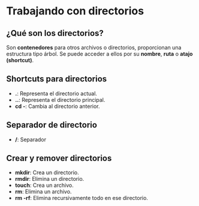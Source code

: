 # Trabajando con directorios

## ¿Qué son los directorios?
Son **contenedores** para otros archivos o directorios, proporcionan una estructura tipo árbol. Se puede acceder a ellos por su **nombre**, **ruta** o **atajo (shortcut)**.

## Shortcuts para directorios
- **.**: Representa el directorio actual.
- **..**: Representa el directorio principal.
- **cd -**: Cambia al directorio anterior.

## Separador de directorio
- **/**: Separador

## Crear y remover directorios
- **mkdir**: Crea un directorio. 
- **rmdir**: Elimina un directorio.
- **touch**: Crea un archivo.
- **rm**: Elimina un archivo.
- **rm -rf**: Elimina recursivamente todo en ese directorio.